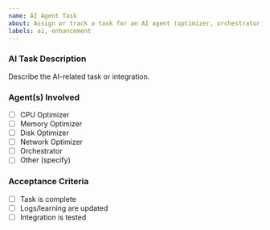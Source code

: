 ```yaml
---
name: AI Agent Task
about: Assign or track a task for an AI agent (optimizer, orchestrator, etc.)
labels: ai, enhancement
---
```


### AI Task Description
Describe the AI-related task or integration.

### Agent(s) Involved
- [ ] CPU Optimizer
- [ ] Memory Optimizer
- [ ] Disk Optimizer
- [ ] Network Optimizer
- [ ] Orchestrator
- [ ] Other (specify)

### Acceptance Criteria
- [ ] Task is complete
- [ ] Logs/learning are updated
- [ ] Integration is tested

